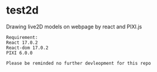 # test2d

Drawing live2D models on webpage by react and PIXI.js

```
Requirement:
React 17.0.2
React-dom 17.0.2
PIXI 6.0.0

Please be reminded no further devleopment for this repo
```
